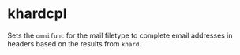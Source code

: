 # khardcpl

Sets the `omnifunc` for the mail filetype to complete email addresses in
headers based on the results from `khard`.
